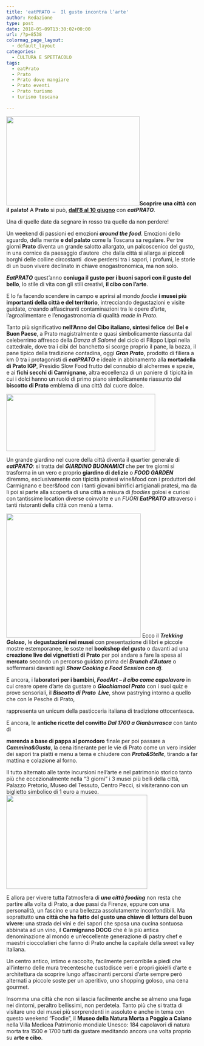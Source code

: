 ```yaml
---
title: 'eatPRATO –  Il gusto incontra l’arte'
author: Redazione
type: post
date: 2018-05-09T13:30:02+00:00
url: /?p=8538
colormag_page_layout:
  - default_layout
categories:
  - CULTURA E SPETTACOLO
tags:
  - eatPrato
  - Prato
  - Prato dove mangiare
  - Prato eventi
  - Prato turismo
  - turismo toscana

---
```

**<img decoding="async" loading="lazy" class=" wp-image-8540 alignleft" src="https://progressonline.it/wp-content/uploads/2018/05/RID-EatPRATO-brindisi-Duomo2-300x200.jpg" alt="" width="351" height="234" />Scoprire una città con il palato!** A **Prato** si può, **<u>dall&#8217;8 al 10 giugno</u>** con **_eatPRATO_**.

Una di quelle date da segnare in rosso tra quelle da non perdere!

Un weekend di passioni ed emozioni **_around the food_**. Emozioni dello sguardo, della mente **e del palato** come la Toscana sa regalare. Per tre giorni **Prato** diventa un grande salotto allargato, un palcoscenico del gusto, in una cornice da paesaggio d&#8217;autore  che dalla città si allarga ai piccoli borghi delle colline circostanti  dove perdersi tra i sapori, i profumi, le storie di un buon vivere declinato in chiave enogastronomica, ma non solo.

**_EatPRATO_** quest&#8217;anno **coniuga il gusto per i buoni sapori con il gusto del bello**, lo stile di vita con gli stili creativi, **il cibo con l&#8217;arte**.

E lo fa facendo scendere in campo e aprirsi al mondo _foodie_ **i musei più importanti della città e del territorio**, intrecciando degustazioni e visite guidate, creando affascinanti contaminazioni tra le opere d&#8217;arte, l&#8217;agroalimentare e l&#8217;enogastronomia di qualità _made in Prato._

Tanto più significativo **nell&#8217;Anno del Cibo italiano, sintesi felice** del **Bel e Buon Paese**, a Prato magistralmente e quasi simbolicamente riassunta dal celeberrimo affresco della _Danza di Salomé_ del ciclo di Filippo Lippi nella cattedrale, dove tra i cibi del banchetto si scorge proprio il pane, la bozza, il pane tipico della tradizione contadina, oggi **_Gran Prato_**, prodotto di filiera a km 0 tra i protagonisti di **_eatPRATO_** e ideale in abbinamento alla **mortadella di Prato IGP**, Presidio Slow Food frutto del connubio di alchermes e spezie, e ai **fichi secchi di Carmignano**, altra eccellenza di un paniere di tipicità in cui i dolci hanno un ruolo di primo piano simbolicamente riassunto dal **biscotto di Prato** emblema di una città dal cuore dolce.

<img decoding="async" loading="lazy" class="wp-image-8541 aligncenter" src="https://progressonline.it/wp-content/uploads/2018/05/eatPrato2018_cover-300x114.jpeg" alt="" width="392" height="150" /> 

Un grande giardino nel cuore della città diventa il quartier generale di **_eatPRATO_**: si tratta del **_GIARDINO BUONAMICI_** che per tre giorni si trasforma in un vero e proprio **giardino di delizie** o **_FOOD GARDEN_** diremmo, esclusivamente con tipicità pratesi wine&food con i produttori del Carmignano e beer&food con i tanti giovani birrifici artigianali pratesi, ma da lì poi si parte alla scoperta di una città a misura di _foodies_ golosi e curiosi con tantissime location diverse coinvolte e un _FUORI **EatPRATO**_ attraverso i tanti ristoranti della città con menù a tema.  
<!--nextpage-->

  
<img decoding="async" loading="lazy" class=" wp-image-8542 alignleft" src="https://progressonline.it/wp-content/uploads/2018/05/RID-EatPRATO_Ph-Ridi-Simone-8610-300x276.jpg" alt="" width="354" height="326" /> Ecco il **_Trekking Goloso_,** le **degustazioni nei musei** con presentazione di libri e piccole mostre estemporanee, le soste nel **bookshop del gusto** o davanti ad una **creazione live dei vignettisti di Prato** per poi andare a fare la spesa al **mercato** secondo un percorso guidato prima del **_Brunch d&#8217;Autore_** o soffermarsi davanti agli **_Show Cooking e Food Session con dj_**.

E ancora, i **laboratori per i bambini, _FoodArt_ &#8211; _il cibo come capolavoro_** in cui creare opere d’arte da gustare o **_Giochiamoci Prato_** con i suoi quiz e prove sensoriali, il **_Biscotto di Prato  Live_**, show pastrying intorno a quello che con le Pesche di Prato,

rappresenta un unicum della pasticceria italiana di tradizione ottocentesca.

E ancora, le **antiche ricette del convitto _Dal 1700 a Gianburrasca_** con tanto di

**merenda a base di pappa al pomodoro** finale per poi passare a **_Cammina&Gusta_**, la cena itinerante per le vie di Prato come un vero insider dei sapori tra piatti e menu a tema e chiudere con **_Prato&Stelle_**, tirando a far mattina e colazione al forno.

Il tutto alternato alle tante incursioni nell&#8217;arte e nel patrimonio storico tanto più che eccezionalmente nella &#8220;3 giorni&#8221; i 3 musei più belli della città, Palazzo Pretorio, Museo del Tessuto, Centro Pecci, si visiteranno con un biglietto simbolico di 1 euro a museo.<img decoding="async" loading="lazy" class=" wp-image-8539 alignright" src="https://progressonline.it/wp-content/uploads/2018/05/RID-EatPRATO-Castello-Svevo-300x200.jpg" alt="" width="371" height="247" />

E allora per vivere tutta l&#8217;atmosfera di **_una città fooding_** non resta che partire alla volta di Prato, a due passi da Firenze, eppure con una personalità, un fascino e una bellezza assolutamente inconfondibili. Ma soprattutto **una città che ha fatto del gusto una chiave di lettura del buon vivere**: una strada dei vini e dei sapori che sposa una cucina sontuosa abbinata ad un vino, il **Carmignano DOCG** che è la più antica denominazione al mondo e un’eccellente generazione di pastry chef e maestri cioccolatieri che fanno di Prato anche la capitale della sweet valley italiana.

Un centro antico, intimo e raccolto, facilmente percorribile a piedi che all’interno delle mura trecentesche custodisce veri e propri gioielli d&#8217;arte e architettura da scoprire lungo affascinanti percorsi d’arte sempre però alternati a piccole soste per un aperitivo, uno shopping goloso, una cena gourmet.

Insomma una città che non si lascia facilmente anche se almeno una fuga nei dintorni, peraltro bellissimi, non perdetela. Tanto più che si tratta di visitare uno dei musei più sorprendenti in assoluto e anche in tema con questo weekend &#8220;Foodie&#8221;, il **Museo della Natura Morta a Poggio a Caiano** nella Villa Medicea Patrimonio mondiale Unesco: 184 capolavori di natura morta tra 1500 e 1700 tutti da gustare meditando ancora una volta proprio su **arte e cibo**.